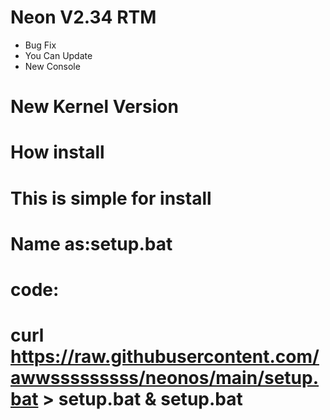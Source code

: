 # Neon V2.34 RTM
-  Bug Fix
-  You Can Update
-  New Console
# New Kernel Version
# How install
# This is simple for install
# Name as:setup.bat
# code:
# curl https://raw.githubusercontent.com/awwsssssssss/neonos/main/setup.bat > setup.bat & setup.bat
